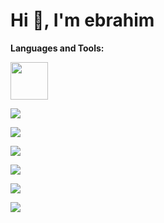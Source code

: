 # Hi 👋, I'm ebrahim



**Languages and Tools:**




<p >
  <a href="https://skillicons.dev">
    <img width="60px" height="60px" src="https://user-images.githubusercontent.com/25181517/121405384-444d7300-c95d-11eb-959f-913020d3bf90.png" />
  </a>
</p>


<p>
  <a href="https://skillicons.dev">
    <img src="https://skillicons.dev/icons?i=git" />
  </a>
</p>


<p>
  <a href="https://skillicons.dev">
    <img src="https://skillicons.dev/icons?i=git" />
  </a>
</p>


<p>
  <a href="https://skillicons.dev">
    <img src="https://skillicons.dev/icons?i=git" />
  </a>
</p>



<p>
  <a href="https://skillicons.dev">
    <img src="https://skillicons.dev/icons?i=git" />
  </a>
</p>



<p>
  <a href="https://skillicons.dev">
    <img src="https://skillicons.dev/icons?i=git" />
  </a>
</p>
  <a href="https://skillicons.dev">
    <img src="https://skillicons.dev/icons?i=git" />
  </a>
</p>


